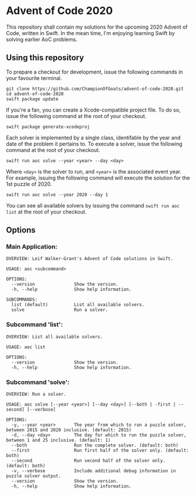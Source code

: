 # Advent of Code 2020

This repository shall contain my solutions for the upcoming 2020 Advent of Code, written in Swift. In the mean time, I'm enjoying learning Swift by solving earlier AoC problems.

## Using this repository

To prepare a checkout for development, issue the following commands in your favourite terminal.

```
git clone https://github.com/ChampionOfGoats/advent-of-code-2020.git
cd advent-of-code-2020
swift package update
```

If you're a fan, you can create a Xcode-compatible project file. To do so, issue the following command at the root of your checkout.

```
swift package generate-xcodeproj
```

Each solver is implemented by a single class, identifable by the year and date of the problem it pertains to. To execute a solver, issue the following command at the root of your checkout.

```
swift run aoc solve --year <year> --day <day>
```

Where `<day>` is the solver to run, and `<year>` is the associated event year. For example, issuing the following command will execute the solution for the 1st puzzle of 2020.

```
swift run aoc solve --year 2020 --day 1
```

You can see all available solvers by issuing the command `swift run aoc list` at the root of your checkout.

## Options

### Main Application:

```
OVERVIEW: Leif Walker-Grant's Advent of Code solutions in Swift.

USAGE: aoc <subcommand>

OPTIONS:
  --version               Show the version.
  -h, --help              Show help information.

SUBCOMMANDS:
  list (default)          List all available solvers.
  solve                   Run a solver.
```

### Subcommand 'list':

```
OVERVIEW: List all available solvers.

USAGE: aoc list

OPTIONS:
  --version               Show the version.
  -h, --help              Show help information.
```

### Subcommand 'solve':

```
OVERVIEW: Run a solver.

USAGE: aoc solve [--year <year>] [--day <day>] [--both | -first | --second] [--verbose]

OPTIONS:
  -y, --year <year>       The year from which to run a puzzle solver, between 2015 and 2020 inclusive. (default: 2015)
  -d, --day <day>         The day for which to run the puzzle solver, between 1 and 25 inclusive. (default: 1)
  --both                  Run the complete solver. (default: both)
  --first                 Run first half of the solver only. (default: both)
  --second                Run second half of the solver only. (default: both)
  -v, --verbose           Include additional debug information in puzzle solver output.
  --version               Show the version.
  -h, --help              Show help information.
```
